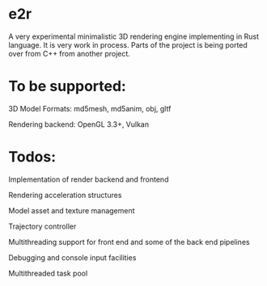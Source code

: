 # e2r

A very experimental minimalistic 3D rendering engine implementing in Rust language. It is very work in process. Parts of the project is being ported over from C++ from another project.

# To be supported:

3D Model Formats: md5mesh, md5anim, obj, gltf

Rendering backend: OpenGL 3.3+, Vulkan

# Todos:

Implementation of render backend and frontend

Rendering acceleration structures

Model asset and texture management

Trajectory controller

Multithreading support for front end and some of the back end pipelines

Debugging and console input facilities

Multithreaded task pool
